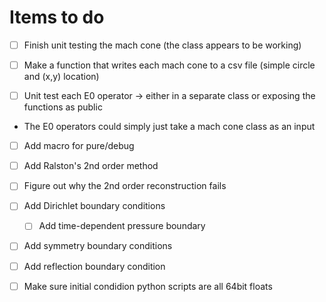 # Items to do
- [ ] Finish unit testing the mach cone (the class appears to be working)

- [ ] Make a function that writes each mach cone to a csv file (simple circle and (x,y) location)

- [ ] Unit test each E0 operator -> either in a separate class or exposing the functions as public
 - The E0 operators could simply just take a mach cone class as an input

- [ ] Add macro for pure/debug

- [ ] Add Ralston's 2nd order method

- [ ] Figure out why the 2nd order reconstruction fails

- [ ] Add Dirichlet boundary conditions
   - [ ] Add time-dependent pressure boundary
- [ ] Add symmetry boundary conditions
- [ ] Add reflection boundary condition
- [ ] Make sure initial condidion python scripts are all 64bit floats
